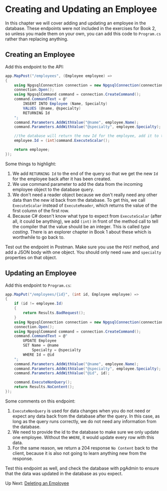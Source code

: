 # Creating and Updating an Employee
In this chapter we will cover adding and updating an employee in the database. These endpoints were not included in the exercises for Book 2, so unless you made them on your own, you can add this code to `Program.cs` rather than replacing anything. 

## Creating an Employee

Add this endpoint to the API:
``` csharp
app.MapPost("/employees", (Employee employee) =>
{
    using NpgsqlConnection connection = new NpgsqlConnection(connectionString);
    connection.Open();
    using NpgsqlCommand command = connection.CreateCommand();
    command.CommandText = @"
        INSERT INTO Employee (Name, Specialty)
        VALUES (@name, @specialty)
        RETURNING Id
    ";
    command.Parameters.AddWithValue("@name", employee.Name);
    command.Parameters.AddWithValue("@specialty", employee.Specialty);

    //the database will return the new Id for the employee, add it to the C# object
    employee.Id = (int)command.ExecuteScalar();

    return employee;
});
```
Some things to highlight:
1. We add `RETURNING Id` to the end of the query so that we get the new `Id` for the employee back after it has been created. 
1. We use command parameter to add the data from the incoming employee object to the database query. 
1. We don't need a reader object because we don't really need any other data than the new id back from the database. To get this, we call `ExecuteScalar` instead of `ExecuteReader`, which returns the value of the first column of the first row. 
1. Because C# doesn't know what type to expect from `ExecuteScalar` (after all, it could be anything), we add `(int)` in front of the method call to tell the compiler that the value should be an integer. This is called _type casting_. There is an explorer chapter in Book 1 about these which is worthwhile to go back to. 

Test out the endpoint in Postman. Make sure you use the `POST` method, and add a JSON body with one object. You should only need `name` and `specialty` properties on that object. 

## Updating an Employee

Add this endpoint to `Program.cs`:
``` csharp
app.MapPut("/employees/{id}", (int id, Employee employee) =>
{
    if (id != employee.Id)
    {
        return Results.BadRequest();
    }
    using NpgsqlConnection connection = new NpgsqlConnection(connectionString);
    connection.Open();
    using NpgsqlCommand command = connection.CreateCommand();
    command.CommandText = @"
        UPDATE Employee 
        SET Name = @name
            Specialty = @specialty
        WHERE Id = @id
    ";
    command.Parameters.AddWithValue("@name", employee.Name);
    command.Parameters.AddWithValue("@specialty", employee.Specialty);
    command.Parameters.AddWithValue("@id", id);

    command.ExecuteNonQuery();
    return Results.NoContent();
});
```
Some comments on this endpoint:
1. `ExecuteNonQuery` is used for data changes when you do not need or expect any data back from the database after the query. In this case, as long as the query runs correctly, we do not need any information from the database. 
1. We need to provide the id to the database to make sure we only update one employee. Without the `WHERE`, it would update every row with this data. 
1. For the same reason, we return a 204 response `No Content` back to the client, because it is also not going to learn anything new from the response. 

Test this endpoint as well, and check the database with pgAdmin to ensure that the data was updated in the database as you expect. 

Up Next: [Deleting an Employee](./honey-raes-delete.md)